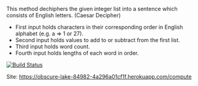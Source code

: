 This method dechiphers the given integer list into a sentence which consists of English letters. (Caesar Decipher)

- First input holds characters in their corresponding order in English alphabet (e.g. a => 1 or 27).
- Second input holds values to add to or subtract from the first list.
- Third input holds word count.
- Fourth input holds lengths of each word in order.

[![Build Status](https://app.travis-ci.com/utkukaya01/bil481-hw1.svg?token=c5VxjJvjxxn4Bx3QnBff&branch=master)](https://app.travis-ci.com/utkukaya01/bil481-hw1)

Site: https://obscure-lake-84982-4a296a01cf1f.herokuapp.com/compute